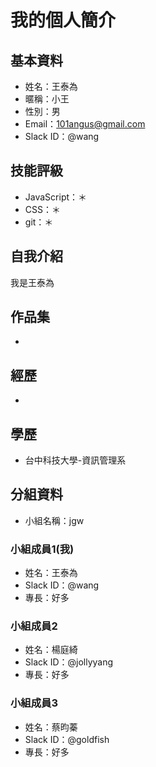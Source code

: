 # 我的個人簡介

## 基本資料
- 姓名：王泰為
- 暱稱：小王
- 性別：男
- Email：101angus@gmail.com
- Slack ID：@wang

## 技能評級
- JavaScript：＊
- CSS：＊
- git：＊

## 自我介紹
我是王泰為

## 作品集
- 

## 經歷
- 

## 學歷
- 台中科技大學-資訊管理系

## 分組資料
- 小組名稱：jgw

### 小組成員1(我)
- 姓名：王泰為
- Slack ID：@wang
- 專長：好多

### 小組成員2
- 姓名：楊庭綺
- Slack ID：@jollyyang
- 專長：好多

### 小組成員3
- 姓名：蔡昀蓁
- Slack ID：@goldfish
- 專長：好多
